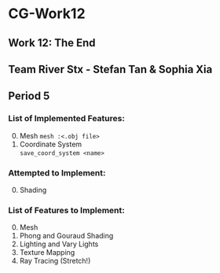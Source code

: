 # CG-Work12
## Work 12: The End
## Team River Stx - Stefan Tan & Sophia Xia
## Period 5

### List of Implemented Features:
0. Mesh 
```mesh :<.obj file>```
1. Coordinate System  
```save_coord_system <name>``` 
### Attempted to Implement:
0. Shading 

### List of Features to Implement:
0. Mesh 
1. Phong and Gouraud Shading
2. Lighting and Vary Lights
3. Texture Mapping
4. Ray Tracing (Stretch!)
